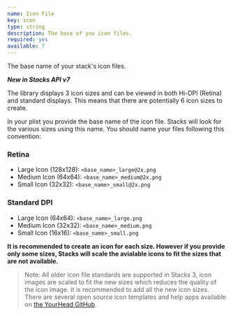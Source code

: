 ```yaml
---
name: Icon File
key: icon
type: string
description: The base of you icon files.
required: yes
available: 7
---
```


The base name of your stack's icon files. 

***New in Stacks API v7***

The library displays 3 icon sizes and can be viewed in both Hi-DPI (Retina) and standard displays.  This means that there are potentially 6 icon sizes to create.

In your plist you provide the base name of the icon file. Stacks will look for the various sizes using this name.  You should name your files following this convention:

### Retina
   - Large Icon (128x128): `<base_name>_large@2x.png`
   - Medium Icon (64x64): `<base_name>_medium@2x.png`
   - Small Icon (32x32): `<base_name>_small@2x.png`

### Standard DPI
 - Large Icon (64x64): `<base_name>_large.png`
 - Medium Icon (32x32): `<base_name>_medium.png`
 - Small Icon (16x16): `<base_name>_small.png`


**It is recommended to create an icon for each size. However if you provide only some sizes, Stacks will scale the avialable icons to fit the sizes that are not available.**


> Note: All older icon file standards are supported in Stacks 3, icon images are scaled to fit the new sizes which reduces the quality of the icon image.  It is recommended to add all the new icon sizes.  There are several open source icon templates and help apps available on [the YourHead GitHub](http://github.com/yourhead/).


